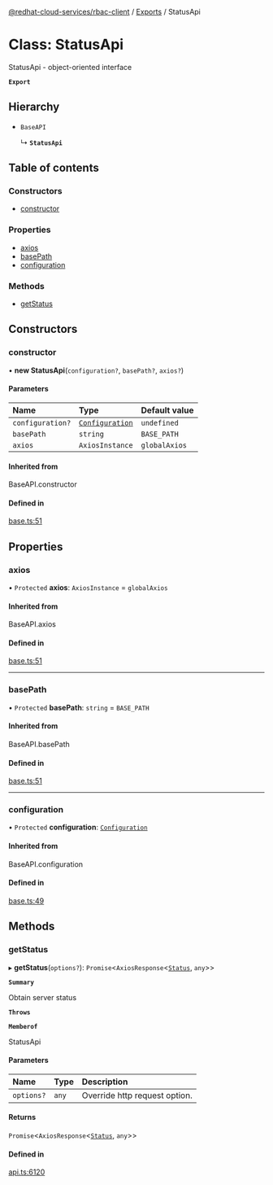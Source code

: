 [@redhat-cloud-services/rbac-client](../README.md) / [Exports](../modules.md) / StatusApi

# Class: StatusApi

StatusApi - object-oriented interface

**`Export`**

## Hierarchy

- `BaseAPI`

  ↳ **`StatusApi`**

## Table of contents

### Constructors

- [constructor](StatusApi.md#constructor)

### Properties

- [axios](StatusApi.md#axios)
- [basePath](StatusApi.md#basepath)
- [configuration](StatusApi.md#configuration)

### Methods

- [getStatus](StatusApi.md#getstatus)

## Constructors

### constructor

• **new StatusApi**(`configuration?`, `basePath?`, `axios?`)

#### Parameters

| Name | Type | Default value |
| :------ | :------ | :------ |
| `configuration?` | [`Configuration`](Configuration.md) | `undefined` |
| `basePath` | `string` | `BASE_PATH` |
| `axios` | `AxiosInstance` | `globalAxios` |

#### Inherited from

BaseAPI.constructor

#### Defined in

[base.ts:51](https://github.com/RedHatInsights/javascript-clients/blob/master/packages/rbac/base.ts#L51)

## Properties

### axios

• `Protected` **axios**: `AxiosInstance` = `globalAxios`

#### Inherited from

BaseAPI.axios

#### Defined in

[base.ts:51](https://github.com/RedHatInsights/javascript-clients/blob/master/packages/rbac/base.ts#L51)

___

### basePath

• `Protected` **basePath**: `string` = `BASE_PATH`

#### Inherited from

BaseAPI.basePath

#### Defined in

[base.ts:51](https://github.com/RedHatInsights/javascript-clients/blob/master/packages/rbac/base.ts#L51)

___

### configuration

• `Protected` **configuration**: [`Configuration`](Configuration.md)

#### Inherited from

BaseAPI.configuration

#### Defined in

[base.ts:49](https://github.com/RedHatInsights/javascript-clients/blob/master/packages/rbac/base.ts#L49)

## Methods

### getStatus

▸ **getStatus**(`options?`): `Promise`<`AxiosResponse`<[`Status`](../interfaces/Status.md), `any`\>\>

**`Summary`**

Obtain server status

**`Throws`**

**`Memberof`**

StatusApi

#### Parameters

| Name | Type | Description |
| :------ | :------ | :------ |
| `options?` | `any` | Override http request option. |

#### Returns

`Promise`<`AxiosResponse`<[`Status`](../interfaces/Status.md), `any`\>\>

#### Defined in

[api.ts:6120](https://github.com/RedHatInsights/javascript-clients/blob/master/packages/rbac/api.ts#L6120)
